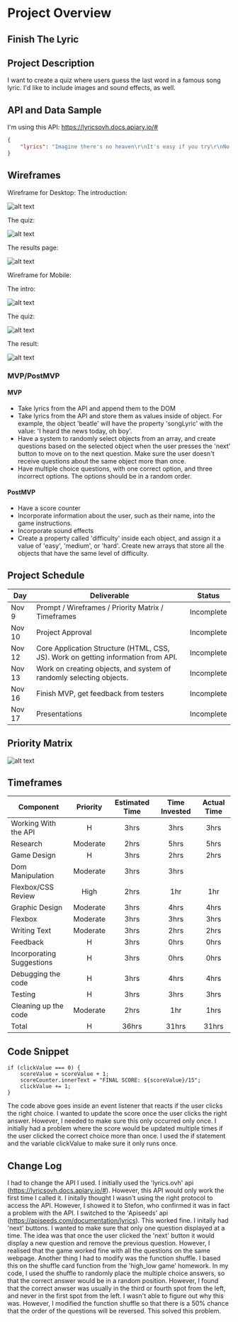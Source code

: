 # Project Overview

## Finish The Lyric

## Project Description

I want to create a quiz where users guess the last word in a famous song lyric. I'd like to include images and sound effects, as well.

## API and Data Sample

I'm using this API: https://lyricsovh.docs.apiary.io/#

```json
{
    "lyrics": "Imagine there's no heaven\r\nIt's easy if you try\r\nNo hell below us\r\nAbove us only sky\r\nImagine all the people\r\nLiving for today... \n\n\n\nImagine there's no countries\n\nIt isn't hard to do\n\nNothing to kill or die for\n\nAnd no religion too\n\nImagine all the people\n\nLiving life in peace... \n\n\n\nYou may say I'm a dreamer\n\nBut I'm not the only one\n\nI hope someday you'll join us\n\nAnd the world will be as one \n\n\n\nImagine no possessions\n\nI wonder if you can\n\nNo need for greed or hunger\n\nA brotherhood of man\n\nImagine all the people\n\nSharing all the world... \n\n\n\nYou may say I'm a dreamer\n\nBut I'm not the only one\n\nI hope someday you'll join us\n\nAnd the world will live as one"
}

```

## Wireframes

Wireframe for Desktop: 
The introduction: 

![alt text](https://github.com/DavidVergheseProgrammer/FinishTheLyric/blob/main/Folder/Wireframe%20for%20Desktop%20Intro.png "Wireframe for Desktop Intro")

The quiz: 

![alt text](https://github.com/DavidVergheseProgrammer/FinishTheLyric/blob/main/Folder/Wireframe%20for%20Desktop.png "Wireframe for Desktop Quiz")

The results page: 

![alt text](https://github.com/DavidVergheseProgrammer/FinishTheLyric/blob/main/Folder/Wireframe%20for%20Desktop%20Outro.png "Wireframe for Desktop Quiz Outro")

Wireframe for Mobile: 

The intro: 

![alt text](https://github.com/DavidVergheseProgrammer/FinishTheLyric/blob/main/Folder/Wire%20for%20Mobile%20Intro.png "Wireframe for Desktop Quiz Into")

The quiz: 

![alt text](https://github.com/DavidVergheseProgrammer/FinishTheLyric/blob/main/Folder/Wireframe%20for%20Mobile.png "Wireframe for Mobile Quiz")

The result:

![alt text](https://github.com/DavidVergheseProgrammer/FinishTheLyric/blob/main/Folder/Wireframe%20for%20Mobile%20Outro.png "Wireframe for Mobile Quiz Outro")

### MVP/PostMVP

#### MVP 

- Take lyrics from the API and append them to the DOM
- Take lyrics from the API and store them as values inside of object. For example, the object 'beatle' will have the property 'songLyric' with the value: 'I heard the news today, oh boy'. 
- Have a system to randomly select objects from an array, and create questions based on the selected object when the user presses the 'next' button to move on to the next question. Make sure the user doesn't receive questions about the same object more than once. 
- Have multiple choice questions, with one correct option, and three incorrect options. The options should be in a random order. 

#### PostMVP  

- Have a score counter
- Incorporate information about the user, such as their name, into the game instructions. 
- Incorporate sound effects
- Create a property called 'difficulty' inside each object, and assign it a value of 'easy', 'medium', or 'hard'. Create new arrays that store all the objects that have the same level of difficulty. 

## Project Schedule

|  Day | Deliverable | Status
|---|---| ---|
|Nov 9| Prompt / Wireframes / Priority Matrix / Timeframes | Incomplete
|Nov 10| Project Approval | Incomplete
|Nov 12| Core Application Structure (HTML, CSS, JS). Work on getting information from API. | Incomplete
|Nov 13| Work on creating objects, and system of randomly selecting objects. | Incomplete
|Nov 16| Finish MVP, get feedback from testers | Incomplete
|Nov 17| Presentations | Incomplete

## Priority Matrix


![alt text](https://github.com/DavidVergheseProgrammer/FinishTheLyric/blob/main/Folder/priority%20matrix.png "Priority Matrix")

## Timeframes

| Component | Priority | Estimated Time | Time Invested | Actual Time |
| --- | :---: |  :---: | :---: | :---: |
| Working With the API | H | 3hrs|3hrs |3hrs  |
| Research | Moderate | 2hrs| 5hrs | 5hrs |
| Game Design | H | 3hrs| 2hrs |2hrs  |
| Dom Manipulation | Moderate | 3hrs|3hrs |  |
| Flexbox/CSS Review | High | 2hrs| 1hr | 1hr|
| Graphic Design | Moderate | 3hrs| 4hrs |4hrs  |
| Flexbox | Moderate | 3hrs| 3hrs | 3hrs|
| Writing Text | Moderate | 3hrs| 2hrs| 2hrs |
| Feedback | H | 3hrs|  0hrs | 0hrs |
| Incorporating Suggestions | H | 3hrs| 0hrs |0hrs  |
| Debugging the code | H | 3hrs| 4hrs | 4hrs |
| Testing | H | 3hrs|3hrs  | 3hrs |
| Cleaning up the code | Moderate | 2hrs|1hr  |1hrs  |
| Total | H | 36hrs|31hrs  |31hrs  |

## Code Snippet

```let clickValue = 0;
if (clickValue === 0) {
    scoreValue = scoreValue + 1;
    scoreCounter.innerText = "FINAL SCORE: ${scoreValue}/15";
    clickValue += 1;
}
```

The code above goes inside an event listener that reacts if the user clicks the right choice. I wanted to update the score once the user clicks the right answer. However, I needed to make sure this only occurred only once. I initially had a problem where the score would be updated multiple times if the user clicked the correct choice more than once. I used the if statement and the variable clickValue to make sure it only runs once. 

## Change Log

I had to change the API I used. I initially used the 'lyrics.ovh' api (https://lyricsovh.docs.apiary.io/#). However, this API would only work the first time I called it. I initally thought I wasn't using the right protocol to access the API. However, I showed it to Stefon, who confirmed it was in fact a problem with the API. I switched to the 'Apiseeds' api (https://apiseeds.com/documentation/lyrics). This worked fine. 
I initally had 'next' buttons. I wanted to make sure that only one question displayed at a time. The idea was that once the user clicked the 'next' button it would display a new question and remove the previous question. However, I realised that the game worked fine with all the questions on the same webpage.
Another thing I had to modify was the function shuffle. I based this on the shuffle card function from the 'high_low game' homework. In my code, I used the shuffle to randomly place the multiple choice answers, so that the correct answer would be in a random position. However, I found that the correct anwser was usually in the third or fourth spot from the left, and never in the first spot from the left. I wasn't able to figure out why this was. However, I modified the function shuffle so that there is a 50% chance that the order of the questions will be reversed. This solved this problem.


